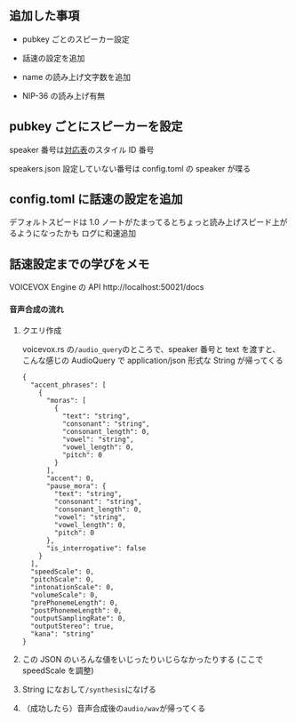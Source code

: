 ## 追加した事項

- pubkey ごとのスピーカー設定

- 話速の設定を追加

- name の読み上げ文字数を追加

- NIP-36 の読み上げ有無

## pubkey ごとにスピーカーを設定

speaker 番号は[対応表](https://github.com/VOICEVOX/voicevox_fat_resource/blob/main/core/model/README.md#%E9%9F%B3%E5%A3%B0%E3%83%A2%E3%83%87%E3%83%ABvvm%E3%83%95%E3%82%A1%E3%82%A4%E3%83%AB%E3%81%A8%E5%A3%B0%E3%82%AD%E3%83%A3%E3%83%A9%E3%82%AF%E3%82%BF%E3%83%BC%E3%82%B9%E3%82%BF%E3%82%A4%E3%83%AB%E5%90%8D%E3%81%A8%E3%82%B9%E3%82%BF%E3%82%A4%E3%83%AB-id-%E3%81%AE%E5%AF%BE%E5%BF%9C%E8%A1%A8)のスタイル ID 番号

speakers.json 設定していない番号は config.toml の speaker が喋る

## config.toml に話速の設定を追加

デフォルトスピードは 1.0
ノートがたまってるとちょっと読み上げスピード上がるようになったかも
ログに和速追加

## 話速設定までの学びをメモ

VOICEVOX Engine の API
http://localhost:50021/docs

#### 音声合成の流れ

1. クエリ作成

   voicevox.rs の`/audio_query`のところで、speaker 番号と text を渡すと、
   こんな感じの AudioQuery で application/json 形式な String が帰ってくる

   ```
   {
     "accent_phrases": [
       {
         "moras": [
           {
             "text": "string",
             "consonant": "string",
             "consonant_length": 0,
             "vowel": "string",
             "vowel_length": 0,
             "pitch": 0
           }
         ],
         "accent": 0,
         "pause_mora": {
           "text": "string",
           "consonant": "string",
           "consonant_length": 0,
           "vowel": "string",
           "vowel_length": 0,
           "pitch": 0
         },
         "is_interrogative": false
       }
     ],
     "speedScale": 0,
     "pitchScale": 0,
     "intonationScale": 0,
     "volumeScale": 0,
     "prePhonemeLength": 0,
     "postPhonemeLength": 0,
     "outputSamplingRate": 0,
     "outputStereo": true,
     "kana": "string"
   }
   ```

2. この JSON のいろんな値をいじったりいじらなかったりする
   (ここで speedScale を調整)

3. String になおして`/synthesis`になげる

4. （成功したら）音声合成後の`audio/wav`が帰ってくる
